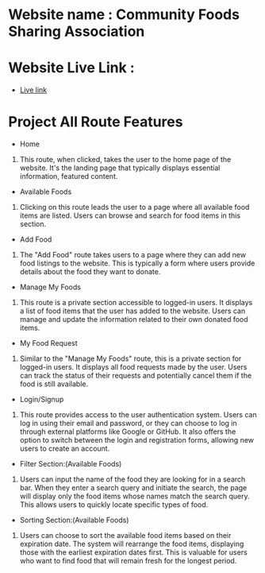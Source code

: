 # Website name : Community Foods Sharing Association
# Website Live Link : 
- [Live link](https://food-donation-community.web.app)

# Project All Route Features

- Home  
1) This route, when clicked, takes the user to the home page of the website. It's the landing page that typically displays essential information, featured content.

- Available Foods
1) Clicking on this route leads the user to a page where all available food items are listed. Users can browse and search for food items in this section.

- Add Food
1) The "Add Food" route takes users to a page where they can add new food listings to the website. This is typically a form where users provide details about the food they want to donate.

- Manage My Foods 
1) This route is a private section accessible to logged-in users. It displays a list of food items that the user has added to the website. Users can manage and update the information related to their own donated food items.

- My Food Request
1) Similar to the "Manage My Foods" route, this is a private section for logged-in users. It displays all food requests made by the user. Users can track the status of their requests and potentially cancel them if the food is still available.

- Login/Signup
1) This route provides access to the user authentication system. Users can log in using their email and password, or they can choose to log in through external platforms like Google or GitHub. It also offers the option to switch between the login and registration forms, allowing new users to create an account.

- Filter Section:(Available Foods)
1) Users can input the name of the food they are looking for in a search bar. When they enter a search query and initiate the search, the page will display only the food items whose names match the search query. This allows users to quickly locate specific types of food.

- Sorting Section:(Available Foods)
1)  Users can choose to sort the available food items based on their expiration date. The system will rearrange the food items, displaying those with the earliest expiration dates first. This is valuable for users who want to find food that will remain fresh for the longest period.
